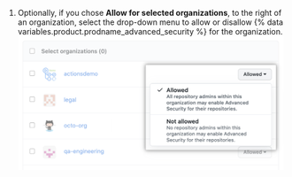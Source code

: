 1. Optionally, if you chose **Allow for selected organizations**, to the right of an organization, select the drop-down menu to allow or disallow {% data variables.product.prodname_advanced_security %} for the organization. ![Drop-down to select Advanced Security policy for individual organization in the enterprise account](/assets/images/help/enterprises/select-advanced-security-individual-organization-policy.png)
